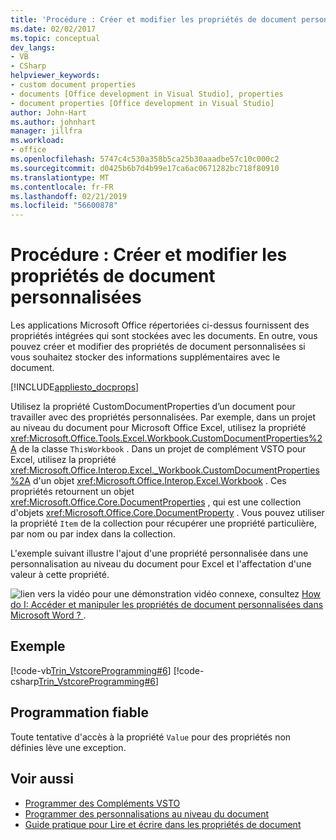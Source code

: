 ```yaml
---
title: 'Procédure : Créer et modifier les propriétés de document personnalisées'
ms.date: 02/02/2017
ms.topic: conceptual
dev_langs:
- VB
- CSharp
helpviewer_keywords:
- custom document properties
- documents [Office development in Visual Studio], properties
- document properties [Office development in Visual Studio]
author: John-Hart
ms.author: johnhart
manager: jillfra
ms.workload:
- office
ms.openlocfilehash: 5747c4c530a358b5ca25b30aaadbe57c10c000c2
ms.sourcegitcommit: d0425b6b7d4b99e17ca6ac0671282bc718f80910
ms.translationtype: MT
ms.contentlocale: fr-FR
ms.lasthandoff: 02/21/2019
ms.locfileid: "56600878"
---
```

# <a name="how-to-create-and-modify-custom-document-properties"></a>Procédure : Créer et modifier les propriétés de document personnalisées
  Les applications Microsoft Office répertoriées ci-dessus fournissent des propriétés intégrées qui sont stockées avec les documents. En outre, vous pouvez créer et modifier des propriétés de document personnalisées si vous souhaitez stocker des informations supplémentaires avec le document.

 [!INCLUDE[appliesto_docprops](../vsto/includes/appliesto-docprops-md.md)]

 Utilisez la propriété CustomDocumentProperties d’un document pour travailler avec des propriétés personnalisées. Par exemple, dans un projet au niveau du document pour Microsoft Office Excel, utilisez la propriété <xref:Microsoft.Office.Tools.Excel.Workbook.CustomDocumentProperties%2A> de la classe `ThisWorkbook` . Dans un projet de complément VSTO pour Excel, utilisez la propriété <xref:Microsoft.Office.Interop.Excel._Workbook.CustomDocumentProperties%2A> d'un objet <xref:Microsoft.Office.Interop.Excel.Workbook> . Ces propriétés retournent un objet <xref:Microsoft.Office.Core.DocumentProperties> , qui est une collection d'objets <xref:Microsoft.Office.Core.DocumentProperty> . Vous pouvez utiliser la propriété `Item` de la collection pour récupérer une propriété particulière, par nom ou par index dans la collection.

 L'exemple suivant illustre l'ajout d'une propriété personnalisée dans une personnalisation au niveau du document pour Excel et l'affectation d'une valeur à cette propriété.

 ![lien vers la vidéo](../vsto/media/playvideo.gif "lien vers la vidéo") pour une démonstration vidéo connexe, consultez [How do I: Accéder et manipuler les propriétés de document personnalisées dans Microsoft Word ? ](http://go.microsoft.com/fwlink/?LinkId=136772).

## <a name="example"></a>Exemple
 [!code-vb[Trin_VstcoreProgramming#6](../vsto/codesnippet/VisualBasic/Trin_VstcoreProgrammingExcelVB/ThisWorkbook.vb#6)]
 [!code-csharp[Trin_VstcoreProgramming#6](../vsto/codesnippet/CSharp/Trin_VstcoreProgrammingExcelCS/ThisWorkbook.cs#6)]

## <a name="robust-programming"></a>Programmation fiable
 Toute tentative d'accès à la propriété `Value` pour des propriétés non définies lève une exception.

## <a name="see-also"></a>Voir aussi
- [Programmer des Compléments VSTO](../vsto/programming-vsto-add-ins.md)
- [Programmer des personnalisations au niveau du document](../vsto/programming-document-level-customizations.md)
- [Guide pratique pour Lire et écrire dans les propriétés de document](../vsto/how-to-read-from-and-write-to-document-properties.md)
